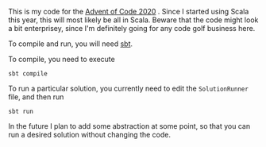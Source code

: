 This is my code for the [Advent of Code 2020](https://adventofcode.com/2020) . Since I started using Scala this year, this will most
likely be all in Scala. Beware that the code might look a bit enterprisey, since I'm definitely going for any code golf business here.

To compile and run, you will need [sbt](https://www.scala-sbt.org). 

To compile, you need to execute
```
sbt compile
``` 
To run a particular solution, you currently need to edit the `SolutionRunner` file, and then run 
```
sbt run
```

In the future I plan to add some abstraction at some point, so that you can run a desired solution without changing the code.